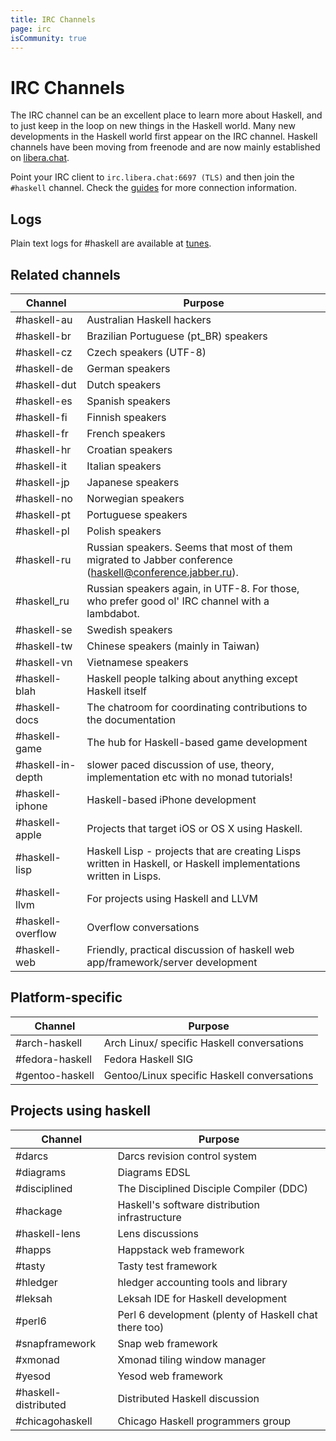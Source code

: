 ```yaml
---
title: IRC Channels
page: irc
isCommunity: true
---
```


# IRC Channels

The IRC channel can be an excellent place to learn more about Haskell, and to just keep in the loop on new things in the Haskell world. Many new developments in the Haskell world first appear on the IRC channel. Haskell channels have been moving from freenode and are now mainly established on [libera.chat](https://libera.chat).

Point your IRC client to `irc.libera.chat:6697 (TLS)` and then join the `#haskell` channel. Check the [guides](https://libera.chat/guides) for more connection information.

## Logs

Plain text logs for #haskell are available at [tunes](http://tunes.org/~nef/logs/haskell/).

## Related channels

<div class="table">

| Channel | Purpose |
|----|--------------|
| #haskell-au | Australian Haskell hackers |
| #haskell-br | Brazilian Portuguese (pt_BR) speakers |
| #haskell-cz | Czech speakers (UTF-8) |
| #haskell-de | German speakers |
| #haskell-dut | Dutch speakers |
| #haskell-es | Spanish speakers |
| #haskell-fi | Finnish speakers |
| #haskell-fr | French speakers |
| #haskell-hr | Croatian speakers |
| #haskell-it | Italian speakers |
| #haskell-jp | Japanese speakers |
| #haskell-no | Norwegian speakers |
| #haskell-pt | Portuguese speakers |
| #haskell-pl | Polish speakers |
| #haskell-ru | Russian speakers. Seems that most of them migrated to Jabber conference (haskell@conference.jabber.ru). |
| #haskell_ru | Russian speakers again, in UTF-8. For those, who prefer good ol' IRC channel with a lambdabot. |
| #haskell-se | Swedish speakers |
| #haskell-tw | Chinese speakers (mainly in Taiwan) |
| #haskell-vn | Vietnamese speakers |
| #haskell-blah | Haskell people talking about anything except Haskell itself |
| #haskell-docs | The chatroom for coordinating contributions to the documentation |
| #haskell-game | The hub for Haskell-based game development |
| #haskell-in-depth | slower paced discussion of use, theory, implementation etc with no monad tutorials! |
| #haskell-iphone | Haskell-based iPhone development |
| #haskell-apple | Projects that target iOS or OS X using Haskell. |
| #haskell-lisp | Haskell Lisp - projects that are creating Lisps written in Haskell, or Haskell implementations written in Lisps. |
| #haskell-llvm | For projects using Haskell and LLVM |
| #haskell-overflow | Overflow conversations |
| #haskell-web | Friendly, practical discussion of haskell web app/framework/server development |

</div>

## Platform-specific

<div class="table">

| Channel | Purpose |
|----|--------------|
| #arch-haskell | Arch Linux/ specific Haskell conversations |
| #fedora-haskell | Fedora Haskell SIG |
| #gentoo-haskell | Gentoo/Linux specific Haskell conversations |

</div>

## Projects using haskell

<div class="table">

| Channel | Purpose |
|----|--------------|
| #darcs | Darcs revision control system |
| #diagrams | Diagrams EDSL |
| #disciplined | The Disciplined Disciple Compiler (DDC) |
| #hackage | Haskell's software distribution infrastructure |
| #haskell-lens | Lens discussions |
| #happs | Happstack web framework |
| #tasty | Tasty test framework |
| #hledger | hledger accounting tools and library |
| #leksah | Leksah IDE for Haskell development |
| #perl6 | Perl 6 development (plenty of Haskell chat there too) |
| #snapframework | Snap web framework |
| #xmonad | Xmonad tiling window manager |
| #yesod | Yesod web framework |
| #haskell-distributed | Distributed Haskell discussion |
| #chicagohaskell | Chicago Haskell programmers group |

</div>
